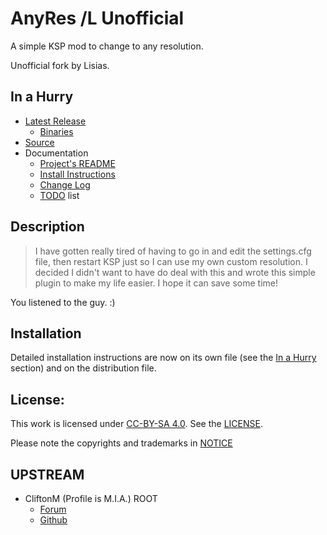 # AnyRes /L Unofficial

A simple KSP mod to change to any resolution.

Unofficial fork by Lisias.


## In a Hurry

* [Latest Release](https://github.com/net-lisias-kspu/AnyRes/releases)
	+ [Binaries](https://github.com/net-lisias-kspu/AnyRes/tree/Archive)
* [Source](https://github.com/net-lisias-kspu/AnyRes)
* Documentation
	+ [Project's README](https://github.com/net-lisias-kspu/AnyRes/blob/master/README.md)
	+ [Install Instructions](https://github.com/net-lisias-kspu/AnyRes/blob/master/INSTALL.md)
	+ [Change Log](./CHANGE_LOG.md)
	+ [TODO](./TODO.md) list


## Description

> I have gotten really tired of having to go in and edit the settings.cfg file, then restart KSP just so I can use my own custom resolution.  I decided I didn't want to have do deal with this and wrote this simple plugin to make my life easier.  I hope it can save some time!

You listened to the guy. :)


## Installation

Detailed installation instructions are now on its own file (see the [In a Hurry](#in-a-hurry) section) and on the distribution file.

## License:

This work is licensed under [CC-BY-SA 4.0](https://creativecommons.org/licenses/by-sa/4.0/). See the [LICENSE](./LICENSE).

Please note the copyrights and trademarks in [NOTICE](./NOTICE)


## UPSTREAM

* CliftonM (Profile is M.I.A.) ROOT
	+ [Forum](https://forum.kerbalspaceprogram.com/index.php?/topic/134621-*)
	+ [Github](https://github.com/KSP-RSP/AnyRes/files)
